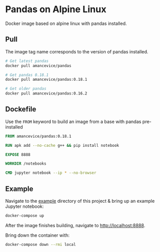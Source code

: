 # Pandas on Alpine Linux

Docker image based on alpine linux with pandas installed.

## Pull

The image tag name corresponds to the version of pandas installed.

```bash
# Get latest pandas
docker pull amancevice/pandas

# Get pandas 0.18.1
docker pull amancevice/pandas:0.18.1

# Get older pandas
docker pull amancevice/pandas:0.16.2
```


## Dockefile

Use the `FROM` keyword to build an image from a base with pandas pre-installed

```Dockerfile
FROM amancevice/pandas:0.18.1

RUN apk add --no-cache g++ && pip install notebook

EXPOSE 8888

WORKDIR /notebooks

CMD jupyter notebook --ip * --no-browser
```


## Example

Navigate to the [example](./example) directory of this project & bring up an example Jupyter notebook:

```bash
docker-compose up
```

After the image finishes building, navigate to [http://localhost:8888](http://localhost:8888).

Bring down the container with:

```bash
docker-compose down --rmi local
```
